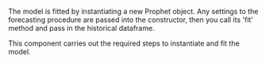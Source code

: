 The model is fitted by instantiating a new Prophet object. Any settings to the forecasting procedure are passed into the constructor, then you call its 'fit' method and pass in the historical dataframe.

This component carries out the required steps to instantiate and fit the model.
